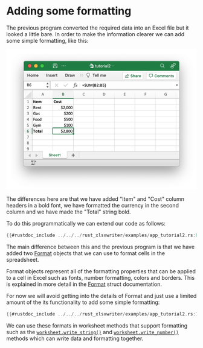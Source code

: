 # Adding some formatting


The previous program converted the required data into an Excel file but it
looked a little bare. In order to make the information clearer we can add some
simple formatting, like this:

![Image of first tutorial 2](../images/tutorial2.png)


The differences here are that we have added "Item" and "Cost" column headers in
a bold font, we have formatted the currency in the second column and we have
made the "Total" string bold.

To do this programmatically we can extend our code as follows:

```rust
{{#rustdoc_include ../../../rust_xlsxwriter/examples/app_tutorial2.rs:8:}}
```

The main difference between this and the previous program is that we have added
two [Format] objects that we can use to format cells in the spreadsheet.

Format objects represent all of the formatting properties that can be applied to
a cell in Excel such as fonts, number formatting, colors and borders. This is
explained in more detail in the [Format] struct documentation.

[Format]: https://docs.rs/rust_xlsxwriter/latest/rust_xlsxwriter/struct.Format.html


For now we will avoid getting into the details of Format and just use a limited
amount of the its functionality to add some simple formatting:

```rust
{{#rustdoc_include ../../../rust_xlsxwriter/examples/app_tutorial2.rs:17:21}}
```

We can use these formats in worksheet methods that support formatting such as
the [`worksheet.write_string()`] and [`worksheet.write_number()`] methods which
can write data and formatting together.

[`worksheet.write_string()`]: https://docs.rs/rust_xlsxwriter/latest/rust_xlsxwriter/struct.Worksheet.html#method.write_string
[`worksheet.write_number()`]: https://docs.rs/rust_xlsxwriter/latest/rust_xlsxwriter/struct.Worksheet.html#method.write_number
